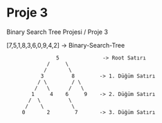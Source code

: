 # Proje 3
Binary Search Tree Projesi / Proje 3

[7,5,1,8,3,6,0,9,4,2] -> Binary-Search-Tree

                    5              -> Root Satırı
                 /     \
                /       \
               3         8        -> 1. Düğüm Satırı
              / \        / \
             /   \      /   \
            1     4    6     9    -> 2. Düğüm Satırı
           /  \         \
          /    \         \
         0       2        7       -> 3. Düğüm Satırı
